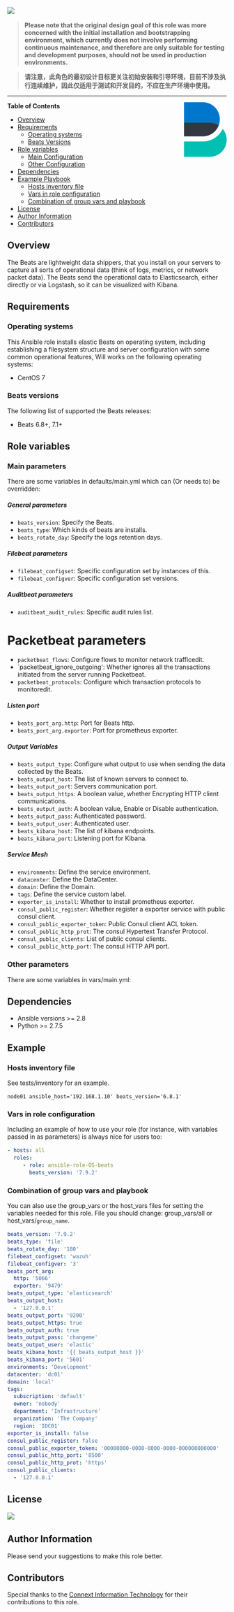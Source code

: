 ![](https://img.shields.io/badge/Ansible-beats-green.svg?logo=angular&style=for-the-badge)

>__Please note that the original design goal of this role was more concerned with the initial installation and bootstrapping environment, which currently does not involve performing continuous maintenance, and therefore are only suitable for testing and development purposes,  should not be used in production environments.__

>__请注意，此角色的最初设计目标更关注初始安装和引导环境，目前不涉及执行连续维护，因此仅适用于测试和开发目的，不应在生产环境中使用。__
___

<p><img src="https://raw.githubusercontent.com/goldstrike77/goldstrike77.github.io/master/img/logo/logo_beat.png" align="right" /></p>

__Table of Contents__

- [Overview](#overview)
- [Requirements](#requirements)
  * [Operating systems](#operating-systems)
  * [Beats Versions](#beats-versions)
- [ Role variables](#Role-variables)
  * [Main Configuration](#Main-parameters)
  * [Other Configuration](#Other-parameters)
- [Dependencies](#dependencies)
- [Example Playbook](#example-playbook)
  * [Hosts inventory file](#Hosts-inventory-file)
  * [Vars in role configuration](#vars-in-role-configuration)
  * [Combination of group vars and playbook](#combination-of-group-vars-and-playbook)
- [License](#license)
- [Author Information](#author-information)
- [Contributors](#Contributors)

## Overview
The Beats are lightweight data shippers, that you install on your servers to capture all sorts of operational data (think of logs, metrics, or network packet data). The Beats send the operational data to Elasticsearch, either directly or via Logstash, so it can be visualized with Kibana.

## Requirements
### Operating systems
This Ansible role installs elastic Beats on operating system, including establishing a filesystem structure and server configuration with some common operational features, Will works on the following operating systems:

  * CentOS 7

### Beats versions

The following list of supported the Beats releases:

* Beats 6.8+, 7.1+

## Role variables
### Main parameters #
There are some variables in defaults/main.yml which can (Or needs to) be overridden:

##### General parameters
* `beats_version`: Specify the Beats.
* `beats_type`: Which kinds of beats are installs.
* `beats_rotate_day`: Specify the logs retention days.

##### Filebeat parameters
* `filebeat_configset`: Specific configuration set by instances of this.
* `filebeat_configver`: Specific configuration set versions.

##### Auditbeat parameters
* `auditbeat_audit_rules`: Specific audit rules list.

# Packetbeat parameters #
* `packetbeat_flows`: Configure flows to monitor network trafficedit.
* `packetbeat_ignore_outgoing': Whether ignores all the transactions initiated from the server running Packetbeat.
* `packetbeat_protocols`: Configure which transaction protocols to monitoredit.

##### Listen port
* `beats_port_arg.http`: Port for Beats http.
* `beats_port_arg.exporter`: Port for prometheus exporter.

##### Output Variables
* `beats_output_type`: Configure what output to use when sending the data collected by the Beats.
* `beats_output_host`: The list of known servers to connect to.
* `beats_output_port`: Servers communication port.
* `beats_output_https`: A boolean value, whether Encrypting HTTP client communications.
* `beats_output_auth`: A boolean value, Enable or Disable authentication.
* `beats_output_pass`: Authenticated password.
* `beats_output_user`: Authenticated user.
* `beats_kibana_host`: The list of kibana endpoints.
* `beats_kibana_port`: Listening port for Kibana.

##### Service Mesh
* `environments`: Define the service environment.
* `datacenter`: Define the DataCenter.
* `domain`: Define the Domain.
* `tags`: Define the service custom label.
* `exporter_is_install`: Whether to install prometheus exporter.
* `consul_public_register`: Whether register a exporter service with public consul client.
* `consul_public_exporter_token`: Public Consul client ACL token.
* `consul_public_http_prot`: The consul Hypertext Transfer Protocol.
* `consul_public_clients`: List of public consul clients.
* `consul_public_http_port`: The consul HTTP API port.

### Other parameters
There are some variables in vars/main.yml:

## Dependencies
- Ansible versions >= 2.8
- Python >= 2.7.5

## Example

### Hosts inventory file
See tests/inventory for an example.

    node01 ansible_host='192.168.1.10' beats_version='6.8.1'

### Vars in role configuration
Including an example of how to use your role (for instance, with variables passed in as parameters) is always nice for users too:

```yaml
- hosts: all
  roles:
     - role: ansible-role-OS-beats
       beats_version: '7.9.2'
```

### Combination of group vars and playbook
You can also use the group_vars or the host_vars files for setting the variables needed for this role. File you should change: group_vars/all or host_vars/`group_name`.

```yaml
beats_version: '7.9.2'
beats_type: 'file'
beats_rotate_day: '180'
filebeat_configset: 'wazuh'
filebeat_configver: '3'
beats_port_arg:
  http: '5066'
  exporter: '9479'
beats_output_type: 'elasticsearch'
beats_output_host:
  - '127.0.0.1'
beats_output_port: '9200'
beats_output_https: true
beats_output_auth: true
beats_output_pass: 'changeme'
beats_output_user: 'elastic'
beats_kibana_host: '{{ beats_output_host }}'
beats_kibana_port: '5601'
environments: 'Development'
datacenter: 'dc01'
domain: 'local'
tags:
  subscription: 'default'
  owner: 'nobody'
  department: 'Infrastructure'
  organization: 'The Company'
  region: 'IDC01'
exporter_is_install: false
consul_public_register: false
consul_public_exporter_token: '00000000-0000-0000-0000-000000000000'
consul_public_http_port: '8500'
consul_public_http_prot: 'https'
consul_public_clients:
  - '127.0.0.1'
```

## License
![](https://img.shields.io/badge/MIT-purple.svg?style=for-the-badge)

## Author Information
Please send your suggestions to make this role better.

## Contributors
Special thanks to the [Connext Information Technology](http://www.connext.com.cn) for their contributions to this role.
